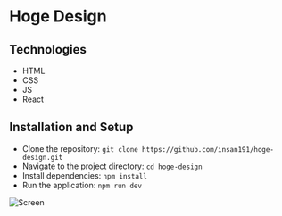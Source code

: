 # Hoge Design

## Technologies

- HTML
- CSS
- JS
- React

## Installation and Setup

- Clone the repository: `git clone https://github.com/insan191/hoge-design.git`
- Navigate to the project directory: `cd hoge-design`
- Install dependencies: `npm install`
- Run the application: `npm run dev`

![Screen](https://github.com/insan191/hoge-design/blob/main/hoge-designScreenshot.png)
